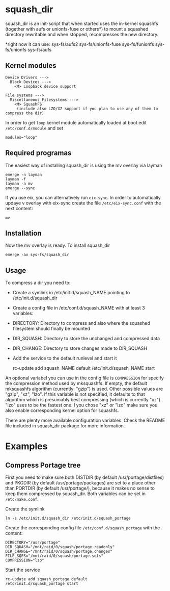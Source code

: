# squash_dir
squash_dir is an init-script that when started uses the in-kernel squashfs (together with aufs or unionfs-fuse or others*) to mount 
a squashed directory rewritable and when stopped, recompresses the new directory.

*right now it can use:
sys-fs/aufs2
sys-fs/unionfs-fuse
sys-fs/funionfs
sys-fs/unionfs
sys-fs/aufs

## Kernel modules

	Device Drivers --->
	  Block Devices --->
	    <M> Loopback device support

	File systems --->
	  Miscellaneous Filesystems --->
	    <M> SquashFS
	     (include also LZO/XZ support if you plan to use any of them to compress the dir)


In order to get `loop` kernel module automatically loaded at boot edit `/etc/conf.d/module` and set

	modules="loop"

## Required programas

The easiest way of installing squash_dir is using the mv overlay via layman


	emerge -n layman
	layman -f
	layman -a mv
	emerge --sync


If you use eix, you can alternatively run `eix-sync`. In order to automatically updaye v overlay with eix-sync create the file `/etc/eix-sync.conf` with the next content:

	mv

## Installation

Now the mv overlay is ready. To install squash_dir

	emerge -av sys-fs/squash_dir


## Usage

To compress a dir you need to:

 - Create a symlink in /etc/init.d/squash_NAME pointing to /etc/init.d/squash_dir
 - Create a config file in /etc/conf.d/squash_NAME with at least 3 variables:
  - DIRECTORY: Directory to compress and also where the squashed filesystem should finally be mounted
  - DIR_SQUASH: Directory to store the unchanged and compressed data
  - DIR_CHANGE: Directory to store changes made to DIR_SQUASH
 - Add the service to the default runlevel and start it

	rc-update add squash_NAME default
	/etc/init.d/squash_NAME start

An optional variabel you can use in the config file is `COMPRESSION` for specify the compression method used by mksquashfs. If empty, the default mksquashfs algorithm (currently: "gzip") is used. Other possible values are "gzip", "xz", "lzo". If this variable is not specified, it defaults to that algorithm which is presumably best compressing (which is currently "xz"). "lzo" uses to be the fastest one. I you chose "xz" or "lzo" make sure you also enable corresponding kernel option for squashfs.

There are plenty more available configuration variables. Check the README file included in squash_dir package for more information.

# Examples

## Compress Portage tree

First you need to make sure both DISTDIR (by default /usr/portage/distfiles) and PKGDIR (by default /usr/portage/packages) are set to a place other than PORTDIR (by default /usr/portage/), because it makes no sense to keep them compressed by squash_dir. Both variables can be set in `/etc/make.conf`.

Create the symlink

	ln -s /etc/init.d/squash_dir /etc/init.d/squash_portage

Create the corresponding config file `/etc/conf.d/squash_portage` with the content:

	DIRECTORY="/usr/portage"
	DIR_SQUASH="/mnt/raid/0/squash/portage.readonly"
	DIR_CHANGE="/mnt/raid/0/squash/portage.changes"
	FILE_SQFS="/mnt/raid/0/squash/portage.sqfs"
	COMPRESSION="lzo"

Start the service

	rc-update add squash_portage default
	/etc/init.d/squash_portage start
